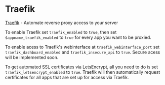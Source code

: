 # Traefik
[Traefik](https://containo.us/traefik/) - Automate reverse proxy access to your server

To enable Traefik set `traefik_enabled` to `true`, then set `$appname_traefik_enabled` to `true` for every app you want to be proxied.

To enable acess to Traefik's webinterface at `traefik_webinterface_port` set `traefik_dashboard_enabled` and `traefik_insecure_api` to `true`. Secure acess will be implemented soon.

To get automated SSL certificates via LetsEncrypt, all you need to do is set `traefik_letsencrypt_enabled` to `true`. Traefik will then automatically request certificates for all apps that are set up for access via Traefik.
